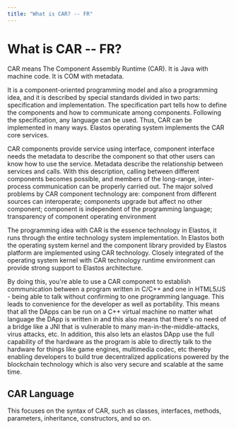 ```yaml
---
title: "What is CAR? -- FR"
---
```


# What is CAR -- FR? 

CAR means The Component Assembly Runtime (CAR). It is Java with machine code. It is COM with metadata.

It is a component-oriented programming model and also a programming idea, and it is described by special standards divided in two parts: specification and implementation. The specification part tells how to define the components and how to communicate among components. Following the specification, any language can be used. Thus, CAR can be implemented in many ways. Elastos operating system implements the CAR core services.

CAR components provide service using interface, component interface needs the metadata to describe the component so that other users can know how to use the service. Metadata describe the relationship between services and calls. With this description, calling between different components becomes possible, and members of the long-range, inter-process communication can be properly carried out. The major solved problems by CAR component technology are: component from different sources can interoperate; components upgrade but affect no other component; component is independent of the programming language; transparency of component operating environment

The programming idea with CAR is the essence technology in Elastos, it runs through the entire technology system implementation. In Elastos both the operating system kernel and the component library provided by Elastos platform are implemented using CAR technology. Closely integrated of the operating system kernel with CAR technology runtime environment can provide strong support to Elastos architecture.

By doing this, you're able to use a CAR component to establish communication between a program written in C/C++ and one in HTML5/JS - being able to talk without confirming to one programming language. This leads to convenience for the developer as well as portability. This means that all the DApps can be run on a C++ virtual machine no matter what language the DApp is written in and this also means that there's no need of a bridge like a JNI that is vulnerable to many man-in-the-middle-attacks, virus attacks, etc. In addition, this also lets an elastos DApp use the full capability of the hardware as the program is able to directly talk to the hardware for things like game engines, multimedia codec, etc thereby enabling developers to build true decentralized applications powered by the blockchain technology which is also very secure and scalable at the same time.

## CAR Language

This focuses on the syntax of CAR, such as classes, interfaces, methods, parameters, inheritance, constructors, and so on.